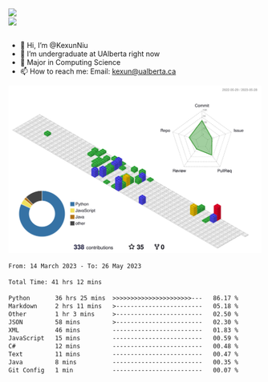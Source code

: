 <a href="https://github.com/anuraghazra/github-readme-stats">
  <img align="center" src="https://github-readme-stats.vercel.app/api?username=KexunNiu&show_icons=true" />
</a>
</br>
<a href="https://github.com/anuraghazra/github-readme-stats">
  <img align="center" src="https://github-readme-stats.vercel.app/api/top-langs/?username=KexunNiu" />
</a>

</br>
</br>

- 👋 Hi, I’m @KexunNiu
- 👀 I’m  undergraduate at UAlberta right now
- 🌱 Major in Computing Science
- 📫 How to reach me: Email: kexun@ualberta.ca

<!---
KexunNiu/KexunNiu is a ✨ special ✨ repository because its `README.md` (this file) appears on your GitHub profile.
You can click the Preview link to take a look at your changes.
--->

![](./profile-3d-contrib/profile-gitblock.svg)

<!--START_SECTION:waka-->

```text
From: 14 March 2023 - To: 26 May 2023

Total Time: 41 hrs 12 mins

Python       36 hrs 25 mins  >>>>>>>>>>>>>>>>>>>>>>---   86.17 %
Markdown     2 hrs 11 mins   >------------------------   05.18 %
Other        1 hr 3 mins     >------------------------   02.50 %
JSON         58 mins         >------------------------   02.30 %
XML          46 mins         -------------------------   01.83 %
JavaScript   15 mins         -------------------------   00.59 %
C#           12 mins         -------------------------   00.48 %
Text         11 mins         -------------------------   00.47 %
Java         8 mins          -------------------------   00.35 %
Git Config   1 min           -------------------------   00.07 %
```

<!--END_SECTION:waka-->
